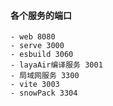 #### 各个服务的端口
    - web 8080
    - serve 3000
    - esbuild 3060
    - layaAir编译服务 3001
    - 局域网服务 3300
    - vite 3003
    - snowPack 3304